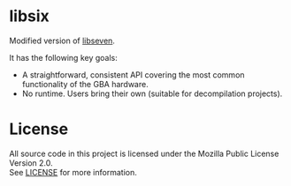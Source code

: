 # libsix

Modified version of [libseven].

It has the following key goals:

- A straightforward, consistent API covering the most common functionality
of the GBA hardware.
- No runtime. Users bring their own (suitable for decompilation projects).

[libseven]: https://github.com/LunarLambda/libseven

# License

All source code in this project is licensed under the
Mozilla Public License Version 2.0.\
See [LICENSE](./LICENSE) for more information.

